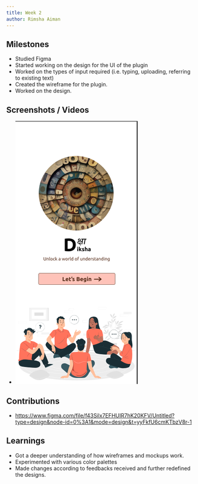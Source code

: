 ```yaml
---
title: Week 2
author: Rimsha Aiman
---
```


## Milestones

- Studied Figma
- Started working on the design for the UI of the plugin
- Worked on the types of input required (i.e. typing, uploading, referring to existing text)
- Created the wireframe for the plugin.
- Worked on the design.

## Screenshots / Videos

- ![Alt text](image.png)
## Contributions

- https://www.figma.com/file/f43Silx7EFHUIR7hK20KFV/Untitled?type=design&node-id=0%3A1&mode=design&t=yyFkfU6cmKTbzV8r-1

## Learnings

- Got a deeper understanding of how wireframes and mockups work.
- Experimented with various color palettes 
- Made changes according to feedbacks received and further redefined the designs.
